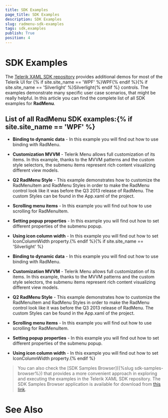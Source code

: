 ```yaml
---
title: SDK Examples
page_title: SDK Examples
description: SDK Examples
slug: radmenu-sdk-examples
tags: sdk,examples
publish: True
position: 4
---
```


# SDK Examples



The [Telerik XAML SDK repository](https://github.com/telerik/xaml-sdk/tree/master/) provides additional demos for most of the Telerik UI for {% if site.site_name == 'WPF' %}WPF{% endif %}{% if site.site_name == 'Silverlight' %}Silverlight{% endif %} controls. The examples demonstrate many specific user case scenarios, that might be really helpful. In this article you can find the complete list of all SDK examples for __RadMenu__.

## List of all RadMenu SDK examples:{% if site.site_name == 'WPF' %}

* __Binding to dynamic data__ - In this example you will find out how to use binding with RadMenu.

* __Customization MVVM__ - Telerik Menu allows full customization of its items. In this example, thanks to the MVVM patterns and the custom style selectors, the submenu items represent rich content visualizing different view models.

* __Q2 RadMenu Style__ - 
This example demonstrates how to customize the RadMenuItem and RadMenu Styles in order to make the RadMenu control look like it was before the Q3 2013 release of RadMenu. The custom Styles can be found in the App.xaml of the project.

* __Scrolling menu items__ - In this example you will find out how to use scrolling for RadMenuItem.

* __Setting popup properties__ - In this example you will find out how to set different properties of the submenu popup.

* __Using icon column width__ - In this example you will find out how to set IconColumnWidth property.{% endif %}{% if site.site_name == 'Silverlight' %}

* __Binding to dynamic data__ - In this example you will find out how to use binding with RadMenu.

* __Customization MVVM__ - Telerik Menu allows full customization of its items. In this example, thanks to the MVVM patterns and the custom style selectors, the submenu items represent rich content visualizing different view models.

* __Q2 RadMenu Style__ - 
This example demonstrates how to customize the RadMenuItem and RadMenu Styles in order to make the RadMenu control look like it was before the Q3 2013 release of RadMenu. The custom Styles can be found in the App.xaml of the project.

* __Scrolling menu items__ - In this example you will find out how to use scrolling for RadMenuItem.

* __Setting popup properties__ - In this example you will find out how to set different properties of the submenu popup.

* __Using icon column width__ - In this example you will find out how to set IconColumnWidth property.{% endif %}

>You can also check the [SDK Samples Browser]({%slug sdk-samples-browser%}) that provides a more convenient approach in exploring and executing the examples in the Telerik XAML SDK repository. The SDK Samples Browser application is available for download from [this link](http://demos.telerik.com/xaml-sdkbrowser/).

# See Also
